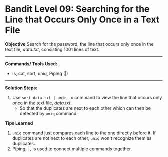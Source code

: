 # Bandit Level 09: Searching for the Line that Occurs Only Once in a Text File

**Objective**
Search for the password, the line that occurs only once in the text file, *data.txt*, consisting 1001 lines of text.

---

**Commands/ Tools Used:**
- ls, cat, sort, uniq, Piping (|)

---

**Solution Steps:**

1. Use `sort data.txt | uniq -u` command to view the line that occurs only once in the text file, *data.txt*.
   - So that the duplicates are next to each other which can then be detected by `uniq` command.


**Tips Learned**
1. `uniq` command just compares each line to the one directly before it. If duplicates are not next to each other, `uniq` won't recognize them as duplicates.
2. Piping, `|`, is used to connect multiple commands together.
